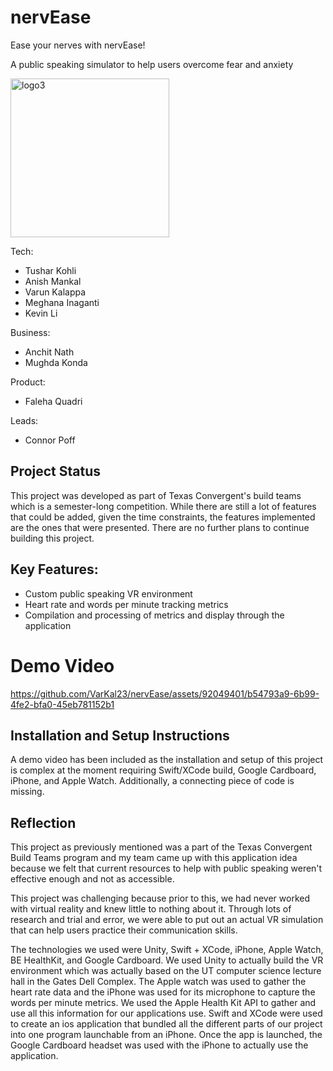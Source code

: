 # nervEase
Ease your nerves with nervEase!

A public speaking simulator to help users overcome fear and anxiety

<img width="254" alt="logo3" src="https://user-images.githubusercontent.com/61900832/167345651-7d793152-257b-4558-adab-2d0bdf8e64c7.png">

Tech:
- Tushar Kohli
- Anish Mankal
- Varun Kalappa
- Meghana Inaganti
- Kevin Li

Business:
- Anchit Nath
- Mughda Konda

Product:
- Faleha Quadri

Leads:
- Connor Poff

## Project Status
This project was developed as part of Texas Convergent's build teams which is a semester-long competition. While there are still a lot of features that could be added, given the time constraints, the features implemented are the ones that were presented. There are no further plans to continue building this project.

## Key Features:
- Custom public speaking VR environment
- Heart rate and words per minute tracking metrics
- Compilation and processing of metrics and display through the application

# Demo Video
https://github.com/VarKal23/nervEase/assets/92049401/b54793a9-6b99-4fe2-bfa0-45eb781152b1

## Installation and Setup Instructions
A demo video has been included as the installation and setup of this project is complex at the moment requiring Swift/XCode build, Google Cardboard, iPhone, and Apple Watch. Additionally, a connecting piece of code is missing.

## Reflection
This project as previously mentioned was a part of the Texas Convergent Build Teams program and my team came up with this application idea because we felt that current resources to help with public speaking weren't effective enough and not as accessible.

This project was challenging because prior to this, we had never worked with virtual reality and knew little to nothing about it. Through lots of research and trial and error, we were able to put out an actual VR simulation that can help users practice their communication skills.

The technologies we used were Unity, Swift + XCode, iPhone, Apple Watch, BE HealthKit, and Google Cardboard. We used Unity to actually build the VR environment which was actually based on the UT computer science lecture hall in the Gates Dell Complex. The Apple watch was used to gather the heart rate data and the iPhone was used for its microphone to capture the words per minute metrics. We used the Apple Health Kit API to gather and use all this information for our applications use. Swift and XCode were used to create an ios application that bundled all the different parts of our project into one program launchable from an iPhone. Once the app is launched, the Google Cardboard headset was used with the iPhone to actually use the application.

